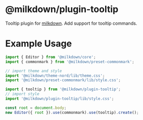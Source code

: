 # @milkdown/plugin-tooltip

Tooltip plugin for [milkdown](https://saul-mirone.github.io/milkdown/).
Add support for tooltip commands.

# Example Usage

```typescript
import { Editor } from '@milkdown/core';
import { commonmark } from '@milkdown/preset-commonmark';

// import theme and style
import '@milkdown/theme-nord/lib/theme.css';
import '@milkdown/preset-commonmark/lib/style.css';

import { tooltip } from '@milkdown/plugin-tooltip';
// import style
import '@milkdown/plugin-tooltip/lib/style.css';

const root = document.body;
new Editor({ root }).use(commonmark).use(tooltip).create();
```
